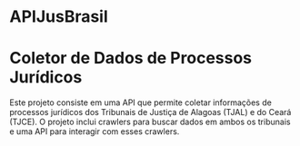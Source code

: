 # APIJusBrasil
# Coletor de Dados de Processos Jurídicos

Este projeto consiste em uma API que permite coletar informações de processos jurídicos dos Tribunais de Justiça de Alagoas (TJAL) e do Ceará (TJCE).
O projeto inclui crawlers para buscar dados em ambos os tribunais e uma API para interagir com esses crawlers.


